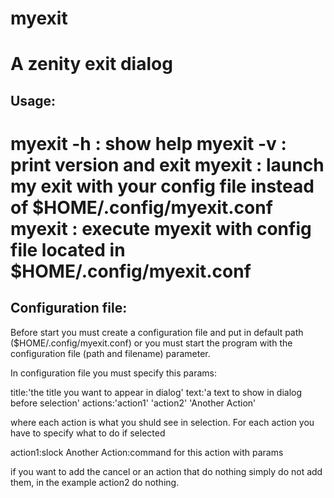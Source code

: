 # myexit
A zenity exit dialog
===================
## Usage:
myexit -h : show help
myexit -v : print version and exit
myexit <your config file> : launch my exit with your config file instead of $HOME/.config/myexit.conf
myexit : execute myexit with config file located in $HOME/.config/myexit.conf
===================
## Configuration file:
Before start you must create a configuration file and put in default path ($HOME/.config/myexit.conf) or 
you must start the program with the configuration file (path and filename) parameter.

In configuration file you must specify this params:

title:'the title you want to appear in dialog'
text:'a text to show in dialog before selection'
actions:'action1' 'action2' 'Another Action'

where each action is what you shuld see in selection.
For each action you have to specify what to do if selected

action1:slock
Another Action:command for this action with params

if you want to add the cancel or an action that
do nothing simply do not add them, in the example
action2 do nothing.